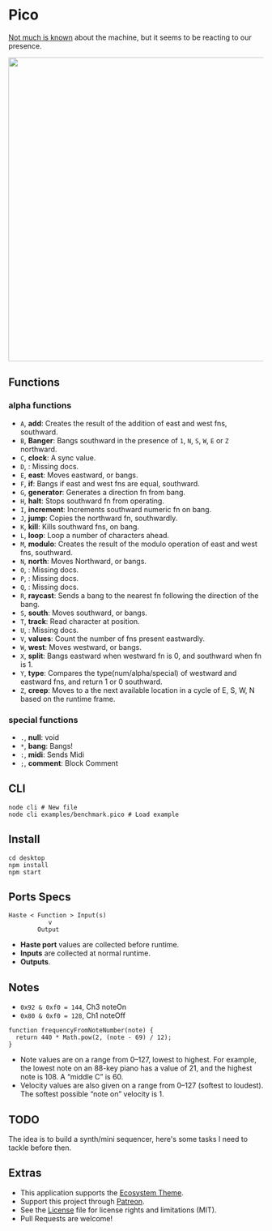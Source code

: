 # Pico

[Not much is known](http://wiki.xxiivv.com/Pico) about the machine, but it seems to be reacting to our presence.

<img src='https://raw.githubusercontent.com/hundredrabbits/Pico/master/PREVIEW.jpg' width="600"/>

## Functions

### alpha functions

- `A`, **add**: Creates the result of the addition of east and west fns, southward.
- `B`, **Banger**: Bangs southward in the presence of `1`, `N`, `S`, `W`, `E` or `Z` northward.
- `C`, **clock**: A sync value.
- `D`, **<missing name>**: Missing docs.
- `E`, **east**: Moves eastward, or bangs.
- `F`, **if**: Bangs if east and west fns are equal, southward.
- `G`, **generator**: Generates a direction fn from bang.
- `H`, **halt**: Stops southward fn from operating.
- `I`, **increment**: Increments southward numeric fn on bang.
- `J`, **jump**: Copies the northward fn, southwardly.
- `K`, **kill**: Kills southward fns, on bang.
- `L`, **loop**: Loop a number of characters ahead.
- `M`, **modulo**: Creates the result of the modulo operation of east and west fns, southward.
- `N`, **north**: Moves Northward, or bangs.
- `O`, **<missing name>**: Missing docs.
- `P`, **<missing name>**: Missing docs.
- `Q`, **<missing name>**: Missing docs.
- `R`, **raycast**: Sends a bang to the nearest fn following the direction of the bang.
- `S`, **south**: Moves southward, or bangs.
- `T`, **track**: Read character at position.
- `U`, **<missing name>**: Missing docs.
- `V`, **values**: Count the number of fns present eastwardly.
- `W`, **west**: Moves westward, or bangs.
- `X`, **split**: Bangs eastward when westward fn is 0, and southward when fn is 1.
- `Y`, **type**: Compares the type(num/alpha/special) of westward and eastward fns, and return 1 or 0 southward.
- `Z`, **creep**: Moves to a the next available location in a cycle of E, S, W, N based on the runtime frame.

### special functions

- `.`, **null**: void
- `*`, **bang**: Bangs!
- `:`, **midi**: Sends Midi
- `;`, **comment**: Block Comment

## CLI

```
node cli # New file
node cli examples/benchmark.pico # Load example
```

## Install

```
cd desktop
npm install
npm start
```

## Ports Specs

```
Haste < Function > Input(s)
           v
        Output
```

- **Haste port** values are collected before runtime.
- **Inputs** are collected at normal runtime.
- **Outputs**.

## Notes

- `0x92 & 0xf0 = 144`, Ch3 noteOn
- `0x80 & 0xf0 = 128`, Ch1 noteOff

```
function frequencyFromNoteNumber(note) {
  return 440 * Math.pow(2, (note - 69) / 12);
}
```

- Note values are on a range from 0–127, lowest to highest. For example, the lowest note on an 88-key piano has a value of 21, and the highest note is 108. A “middle C” is 60.
- Velocity values are also given on a range from 0–127 (softest to loudest). The softest possible “note on” velocity is 1.

## TODO

The idea is to build a synth/mini sequencer, here's some tasks I need to tackle before then.

## Extras

- This application supports the [Ecosystem Theme](https://github.com/hundredrabbits/Themes).
- Support this project through [Patreon](https://patreon.com/100).
- See the [License](LICENSE.md) file for license rights and limitations (MIT).
- Pull Requests are welcome!
